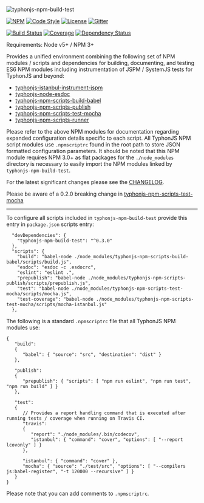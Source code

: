 ![typhonjs-npm-build-test](https://i.imgur.com/9hJT6cf.png)

[![NPM](https://img.shields.io/npm/v/typhonjs-npm-build-test.svg?label=npm)](https://www.npmjs.com/package/typhonjs-npm-build-test)
[![Code Style](https://img.shields.io/badge/code%20style-allman-yellowgreen.svg?style=flat)](https://en.wikipedia.org/wiki/Indent_style#Allman_style)
[![License](https://img.shields.io/badge/license-MPLv2-yellowgreen.svg?style=flat)](https://github.com/typhonjs-node-npm-scripts/typhonjs-npm-build-test/blob/master/LICENSE)
[![Gitter](https://img.shields.io/gitter/room/typhonjs/TyphonJS.svg)](https://gitter.im/typhonjs/TyphonJS)

[![Build Status](https://travis-ci.org/typhonjs-node-npm-scripts/typhonjs-npm-build-test.svg?branch=master)](https://travis-ci.org/typhonjs-node-npm-scripts/typhonjs-npm-build-test)
[![Coverage](https://img.shields.io/codecov/c/github/typhonjs-node-npm-scripts/typhonjs-npm-build-test.svg)](https://codecov.io/github/typhonjs-node-npm-scripts/typhonjs-npm-build-test)
[![Dependency Status](https://www.versioneye.com/user/projects/56e5a03ddf573d00495abd11/badge.svg?style=flat)](https://www.versioneye.com/user/projects/56e5a03ddf573d00495abd11)

Requirements: Node v5+ / NPM 3+

Provides a unified environment combining the following set of NPM modules / scripts and dependencies for building, documenting, and testing ES6 NPM modules including instrumentation of JSPM / SystemJS tests for TyphonJS and beyond:

- [typhonjs-istanbul-instrument-jspm](https://www.npmjs.com/package/typhonjs-istanbul-instrument-jspm)
- [typhonjs-node-esdoc](https://www.npmjs.com/package/typhonjs-node-esdoc)
- [typhonjs-npm-scripts-build-babel](https://www.npmjs.com/package/typhonjs-npm-scripts-build-babel)
- [typhonjs-npm-scripts-publish](https://www.npmjs.com/package/typhonjs-npm-scripts-publish)
- [typhonjs-npm-scripts-test-mocha](https://www.npmjs.com/package/typhonjs-npm-scripts-test-mocha)
- [typhonjs-npm-scripts-runner](https://www.npmjs.com/package/typhonjs-npm-scripts-runner)

Please refer to the above NPM modules for documentation regarding expanded configuration details specific to each script. All TyphonJS NPM script modules use `.npmscriptrc` found in the root path to store JSON formatted configuration parameters. It should be noted that this NPM module requires NPM 3.0+ as flat packages for the `./node_modules` directory is necessary to easily import the NPM modules linked by `typhonjs-npm-build-test`.

For the latest significant changes please see the [CHANGELOG](https://github.com/typhonjs-node-npm-scripts/typhonjs-npm-build-test/blob/master/CHANGELOG.md).

Please be aware of a 0.2.0 breaking change in [typhonjs-npm-scripts-test-mocha](https://github.com/typhonjs-node-npm-scripts/typhonjs-npm-scripts-test-mocha/blob/master/CHANGELOG.md#020-2016-06-02)

------

To configure all scripts included in `typhonjs-npm-build-test` provide this entry in `package.json` scripts entry:

```
  "devDependencies": {
    "typhonjs-npm-build-test": "^0.3.0"
  },
  "scripts": {
    "build": "babel-node ./node_modules/typhonjs-npm-scripts-build-babel/scripts/build.js",
    "esdoc": "esdoc -c .esdocrc",
    "eslint": "eslint .",
    "prepublish": "babel-node ./node_modules/typhonjs-npm-scripts-publish/scripts/prepublish.js",
    "test": "babel-node ./node_modules/typhonjs-npm-scripts-test-mocha/scripts/mocha.js",
    "test-coverage": "babel-node ./node_modules/typhonjs-npm-scripts-test-mocha/scripts/mocha-istanbul.js"
  },
```

The following is a standard `.npmscriptrc` file that all TyphonJS NPM modules use:
```
{
   "build":
   {
      "babel": { "source": "src", "destination": "dist" }
   },

   "publish":
   {
      "prepublish": { "scripts": [ "npm run eslint", "npm run test", "npm run build" ] }
   },

   "test":
   {
      // Provides a report handling command that is executed after running tests / coverage when running on Travis CI.
      "travis": 
      { 
         "report": "./node_modules/.bin/codecov",
         "istanbul": { "command": "cover", "options": [ "--report lcovonly" ] }
      },

      "istanbul": { "command": "cover" },
      "mocha": { "source": "./test/src", "options": [ "--compilers js:babel-register", "-t 120000 --recursive" ] }
   }
}
```

Please note that you can add comments to `.npmscriptrc`.
